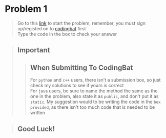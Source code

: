 # Problem 1
> Go to this [link](https://codingbat.com/prob/p154669) to start the problem, remember, you must sign up/registed on to [codingbat](http://codingbat.com/java) first     
> Type the code in the box to check your answer   

> ## Important
>> ## When Submitting To CodingBat
>> For ```python``` and ```c++``` users, there isn't a submission box, so just check my solutions to see if yours is correct      
>> For ```java``` users, be sure to name the method the same as the one in the problem, also state it as ```public```, and don't put it as ```static```. My suggestion would to be writing the code in the ```box provided```, as there isn't too much code that is needed to be written

> ## Good Luck!
 
